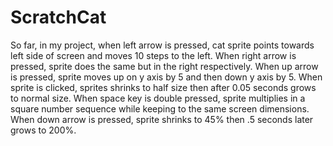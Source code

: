 # ScratchCat


  So far, in my project, when left arrow is pressed, cat sprite points towards left side of screen and moves 10 steps to the left. 
  When right arrow is pressed, sprite does the same but in the right respectively. 
  When up arrow is pressed, sprite moves up on y axis by 5 and then down y axis by 5. 
  When sprite is clicked, sprites shrinks to half size then after 0.05 seconds grows to normal size. 
  When space key is double pressed, sprite multiplies in a square number sequence while keeping to the same screen dimensions. 
  When down arrow is pressed, sprite shrinks to 45% then .5 seconds later grows to 200%.
